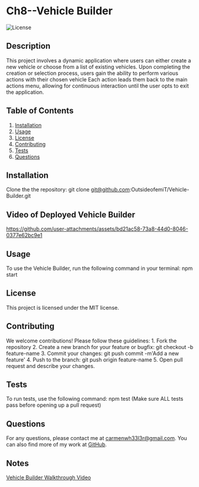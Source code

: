 
# Ch8--Vehicle Builder

![License](https://img.shields.io/badge/License-MIT-yellow.svg)

## Description
This project involves a dynamic application where users can either create a new vehicle or choose from a list of existing vehicles. Upon completing the creation or selection process, users gain the ability to perform various actions with their chosen vehicle Each action leads them back to the main actions menu, allowing for continuous interaction until the user opts to exit the application.

## Table of Contents
1. [Installation](#installation)
2. [Usage](#usage)
3. [License](#license)
4. [Contributing](#contributing)
5. [Tests](#tests)
6. [Questions](#questions)

## Installation
Clone the the repository: git clone git@github.com:OutsideofemiT/Vehicle-Builder.git

## Video of Deployed Vehicle Builder



https://github.com/user-attachments/assets/bd21ac58-73a8-44d0-8046-0377e62bc9e1


## Usage
To use the Vehicle Builder, run the following command in your terminal: npm start

## License
This project is licensed under the MIT license.

## Contributing
We welcome contributions! Please follow these guidelines: 1. Fork the repository 2. Create a new branch for your feature or bugfix: git checkout -b feature-name 3. Commit your changes: git push commit  -m'Add a new feature' 4. Push to the branch: git push origin feature-name 5. Open pull request and describe your changes.

## Tests
To run tests, use the following command: npm test (Make sure ALL tests pass before opening up a pull request)

## Questions
For any questions, please contact me at carmenwh33l3r@gmail.com. You can also find more of my work at [GitHub](https://github.com/OutsideofEmit).

## Notes
[Vehicle Builder Walkthrough Video](https://drive.google.com/file/d/1cS7hHHn9V_kcMHOKSx-I2CoR3nMPHv-3/view?usp=drive_link)
